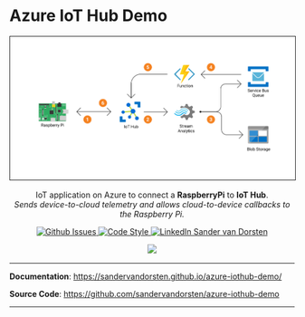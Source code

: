 # Azure IoT Hub Demo

<p align="center">
    <img src="https://raw.githubusercontent.com/sandervandorsten/azure-iothub-demo/master/images/azure-iothub-demo.png" alt="Infrastructure Overview" border="1">
</p>

<p align="center">
    IoT application on Azure to connect a <b>RaspberryPi</b> to <b>IoT Hub</b>. <br><em>Sends device-to-cloud telemetry and allows cloud-to-device callbacks to the Raspberry Pi.</em>
</p>
<p align="center">
    <a href="https://github.com/sandervandorsten/azure-iothub-demo/issues" target="_blank">
        <img src="https://img.shields.io/github/issues/sandervandorsten/azure-iothub-demo.svg?" alt="Github Issues">
    </a>
    <a href="https://github.com/psf/black" target="_blank">
        <img src="https://img.shields.io/badge/code%20style-black-000000.svg" alt="Code Style">
    </a>
    <a href="https://linkedin.com/in/sandervandorsten" target="_blank">
        <img src="https://img.shields.io/badge/-LinkedIn-black.svg?&logo=linkedin&colorB=555" alt="LinkedIn Sander van Dorsten">
    </a>
</p>
<p align="center">
    <a href="https://portal.azure.com/#create/Microsoft.Template/uri/https%3A%2F%2Fraw.githubusercontent.com%2Fsandervandorsten%2Fazure-iothub-demo%2Fmaster%2Finfra%2Fdeployment.json" target="_blank">
        <img src="https://aka.ms/deploytoazurebutton"/>
    </a>
</p>

---

**Documentation**: <a href="https://sandervandorsten.github.io/azure-iothub-demo/" target="_blank">https://sandervandorsten.github.io/azure-iothub-demo/</a>

**Source Code**: <a href="https://github.com/sandervandorsten/azure-iothub-demo" target="_blank">https://github.com/sandervandorsten/azure-iothub-demo</a>

---
